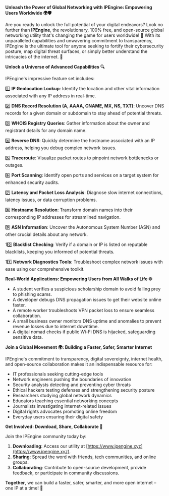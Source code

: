 **Unleash the Power of Global Networking with IPEngine: Empowering Users Worldwide 🌍🛡️**

Are you ready to unlock the full potential of your digital endeavors? Look no further than **IPEngine**, the revolutionary, 100% free, and open-source global networking utility that's changing the game for users worldwide! 🚀 With its unparalleled capabilities and unwavering commitment to transparency, IPEngine is the ultimate tool for anyone seeking to fortify their cybersecurity posture, map digital threat surfaces, or simply better understand the intricacies of the internet. 📡

**Unlock a Universe of Advanced Capabilities 🔍**

IPEngine's impressive feature set includes:

1️⃣ **IP Geolocation Lookup**: Identify the location and other vital information associated with any IP address in real-time.

2️⃣ **DNS Record Resolution (A, AAAA, CNAME, MX, NS, TXT)**: Uncover DNS records for a given domain or subdomain to stay ahead of potential threats.

3️⃣ **WHOIS Registry Queries**: Gather information about the owner and registrant details for any domain name.

4️⃣ **Reverse DNS**: Quickly determine the hostname associated with an IP address, helping you debug complex network issues.

5️⃣ **Traceroute**: Visualize packet routes to pinpoint network bottlenecks or outages.

6️⃣ **Port Scanning**: Identify open ports and services on a target system for enhanced security audits.

7️⃣ **Latency and Packet Loss Analysis**: Diagnose slow internet connections, latency issues, or data corruption problems.

8️⃣ **Hostname Resolution**: Transform domain names into their corresponding IP addresses for streamlined navigation.

9️⃣ **ASN Information**: Uncover the Autonomous System Number (ASN) and other crucial details about any network.

10️⃣ **Blacklist Checking**: Verify if a domain or IP is listed on reputable blacklists, keeping you informed of potential threats.

11️⃣ **Network Diagnostics Tools**: Troubleshoot complex network issues with ease using our comprehensive toolkit.

**Real-World Applications: Empowering Users from All Walks of Life 🌐**

*   A student verifies a suspicious scholarship domain to avoid falling prey to phishing scams.
*   A developer debugs DNS propagation issues to get their website online faster.
*   A remote worker troubleshoots VPN packet loss to ensure seamless collaboration.
*   A small business owner monitors DNS uptime and anomalies to prevent revenue losses due to internet downtime.
*   A digital nomad checks if public Wi-Fi DNS is hijacked, safeguarding sensitive data.

**Join a Global Movement 🌍: Building a Faster, Safer, Smarter Internet**

IPEngine's commitment to transparency, digital sovereignty, internet health, and open-source collaboration makes it an indispensable resource for:

*   IT professionals seeking cutting-edge tools
*   Network engineers pushing the boundaries of innovation
*   Security analysts detecting and preventing cyber threats
*   Ethical hackers testing defenses and strengthening security posture
*   Researchers studying global network dynamics
*   Educators teaching essential networking concepts
*   Journalists investigating internet-related issues
*   Digital rights advocates promoting online freedom
*   Everyday users ensuring their digital safety

**Get Involved: Download, Share, Collaborate 🔗**

Join the IPEngine community today by:

1.  **Downloading**: Access our utility at [https://www.ipengine.xyz](https://www.ipengine.xyz).
2.  **Sharing**: Spread the word with friends, tech communities, and online groups.
3.  **Collaborating**: Contribute to open-source development, provide feedback, or participate in community discussions.

**Together**, we can build a faster, safer, smarter, and more open internet – one IP at a time! 🚀